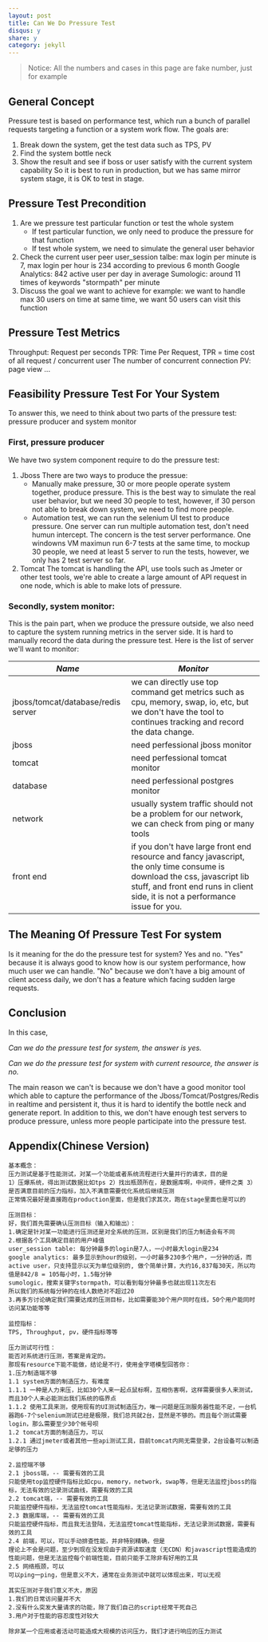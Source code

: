 ```yaml
---
layout: post
title: Can We Do Pressure Test
disqus: y
share: y
category: jekyll
---
```


> Notice: All the numbers and cases in this page are fake number, just for example

## General Concept
Pressure test is based on performance test, which run a bunch of parallel requests targeting a function or a system work flow. The goals are:
1. Break down the system, get the test data such as TPS, PV
2. Find the system bottle neck
3. Show the result and see if boss or user satisfy with the current system capability
So it is best to run in production, but we has same mirror system stage, it is OK to test in stage.

## Pressure Test Precondition
1. Are we pressure test particular function or test the whole system
	* If test particular function, we only need to produce the pressure for that function
	* If test whole system, we need to simulate the general user behavior
2. Check the current user peer
user_session talbe: max login per minute is 7, max login per hour is 234 according to previous 6 month
Google Analytics: 842 active user per day in average
Sumologic: around 11 times of keywords "stormpath" per minute
3. Discuss the goal we want to achieve
for example: we want to handle max 30 users on time at same time, we want 50 users can visit this function  

## Pressure Test Metrics
Throughput: Request per seconds
TPR: Time Per Request, TPR = time cost of all request / concurrent user
The number of concurrent connection
PV: page view
...

## Feasibility Pressure Test For Your System
To answer this, we need to think about two parts of the pressure test: pressure producer and system monitor

### First, pressure producer
We have two system component require to do the pressure test:
1. Jboss
There are two ways to produce the pressue:
	* Manually make pressure, 30 or more people operate system together, produce pressure. This is the best way to simulate the real user behavior, but we need 30 people to test, however, if 30 person not able to break down system, we need to find more people.
	* Automation test, we can run the selenium UI test to produce pressure. One server can run multiple automation test, don't need humun intercept. The concern is the test server performance. One windowns VM maximun run 6-7 tests at the same time, to mockup 30 people, we need at least 5 server to run the tests, however, we only has 2 test server so far.
2. Tomcat
The tomcat is handling the API, use tools such as Jmeter or other test tools, we're able to create a large amount of API request in one node, which is able to make lots of pressure.

### Secondly, system monitor:
This is the pain part, when we produce the pressure outside, we also need to capture the system running metrics in the server side. It is hard to manually record the data during the pressure test. Here is the list of server we'll want to monitor:

| *Name*        	   | *Monitor*                                           |
| -------------------- |-----------------------------------------------------| 
| jboss/tomcat/database/redis server | we can directly use top command get metrics such as cpu, memory, swap, io, etc, but we don't have the tool to continues tracking and record the data change. |
| jboss      | need perfessional jboss monitor      | 
| tomcat | need perfessional tomcat monitor      |
| database | need perfessional postgres monitor      |
| network | usually system traffic should not be a problem for our network, we can check from ping or many tools|
| front end | if you don't have large front end resource and fancy javascript, the only time consume is download the css, javascript lib stuff, and front end runs in client side, it is not a performance issue for you.  |


## The Meaning Of Pressure Test For system
Is it meaning for the do the pressure test for system? Yes and no. "Yes" because it is always good to know how is our system performance, how much user we can handle. "No" because we don't have a big amount of client access daily, we don't has a feature which facing sudden large requests.

## Conclusion
In this case,

*Can we do the pressure test for system, the answer is yes.*

*Can we do the pressure test for system with current resource, the answer is no.*

The main reason we can't is because we don't have a good monitor tool which able to capture the performance of the Jboss/Tomcat/Postgres/Redis in realtime and persistent it, thus it is hard to identify the bottle neck and generate report. In addition to this, we don't have enough test servers to produce pressure, unless more people participate into the pressure test.

## Appendix(Chinese Version)

```
基本概念：
压力测试是基于性能测试，对某一个功能或者系统流程进行大量并行的请求，目的是
1）压爆系统，得出测试数据比如tps 2）找出瓶颈所在，是数据库啊，中间件，硬件之类 3）是否满意目前的压力指标，加入不满意需要优化系统后继续压测
正常情况最好是直接跑在production里面，但是我们求其次，跑在stage里面也是可以的

压测目标：
好，我们首先需要确认压测目标（输入和输出）：
1.确定是针对某一功能进行压测还是对全系统的压测，区别是我们的压力制造会有不同
2.根据各个工具确定目前的用户峰值
user_session table: 每分钟最多的login是7人，一小时最大login是234
google analytics: 最多显示到hour的级别，一小时最多230多个用户，一分钟的话，而active user，只支持显示以天为单位级别的, 做个简单计算，大约16,837每30天，所以均值是842/8 = 105每小时，1.5每分钟
sumologic，搜索关键字stormpath，可以看到每分钟最多也就出现11次左右
所以我们的系统每分钟的在线人数绝对不超过20
3.再多方讨论确定我们需要达成的压测目标，比如需要能30个用户同时在线，50个用户能同时访问某功能等等

监控指标：
TPS, Throughput, pv，硬件指标等等

压力测试可行性：
能否对系统进行压测，答案是肯定的。
那现有resource下能不能做，结论是不行，使用金字塔模型回答你：
1.压力制造端不够
1.1 system方面的制造压力，有难度
1.1.1 一种是人力来压，比如30个人来一起点鼠标啊，互相伤害啊，这样需要很多人来测试，而且30个人未必能测出我们系统的临界点
1.1.2 使用工具来测，使用现有的UI测试制造压力，唯一问题是压测服务器性能不足，一台机器跑6-7个selenium测试已经是极限，我们总共就2台，显然是不够的。而且每个测试需要login，那么需要至少30个帐号呗
1.2 tomcat方面的制造压力，可以
1.2.1 通过jmeter或者其他一些api测试工具，目前tomcat内网无需登录，2台设备可以制造足够的压力

2.监控端不够
2.1 jboss端，-- 需要有效的工具
只能使用top监控硬件指标比如cpu，memory，network，swap等，但是无法监控jboss的指标，无法有效的记录测试曲线，需要有效的工具
2.2 tomcat端，-- 需要有效的工具
只能监控硬件指标，无法监控tomcat性能指标，无法记录测试数据，需要有效的工具
2.3 数据库端，-- 需要有效的工具
只能监控硬件指标，而且我无法登陆，无法监控tomcat性能指标，无法记录测试数据，需要有效的工具
2.4 前端，可以，可以手动排查性能，并非特别精确，但是
理论上不会是问题，至少到现在没发现由于资源读取速度（无CDN）和javascript性能造成的性能问题，但是无法监控每个前端性能，目前只能手工除非有好用的工具
2.5 网络瓶颈，可以
可以ping一ping，但是意义不大，通常在业务测试中就可以体现出来，可以无视

其实压测对于我们意义不大，原因
1.我们的日常访问量并不大
2.没有什么突发大量请求的功能，除了我们自己的script经常干死自己
3.用户对于性能的容忍度性对较大

除非某一个应用或者活动可能造成大规模的访问压力，我们才进行响应的压力测试
```